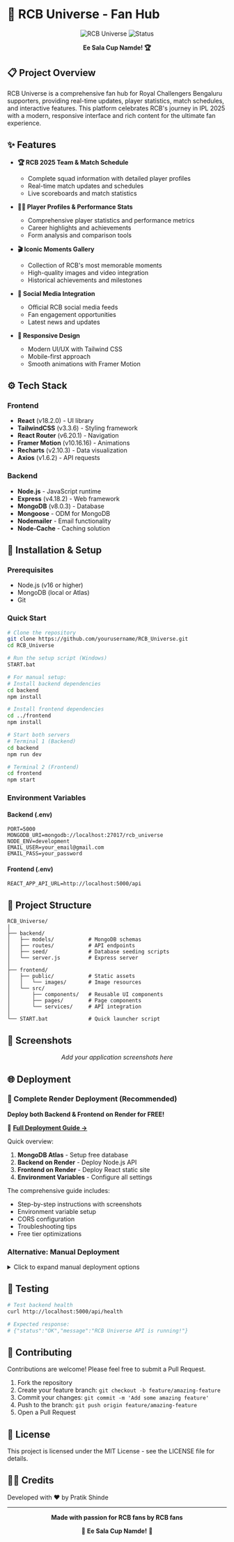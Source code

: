 # 🏏 RCB Universe - Fan Hub

<div align="center">
  
![RCB Universe](https://img.shields.io/badge/RCB-Universe-DA1212?style=for-the-badge)
![Status](https://img.shields.io/badge/Status-Complete-success?style=for-the-badge)

**Ee Sala Cup Namde! 🏆**

</div>

## 📋 Project Overview

RCB Universe is a comprehensive fan hub for Royal Challengers Bengaluru supporters, providing real-time updates, player statistics, match schedules, and interactive features. This platform celebrates RCB's journey in IPL 2025 with a modern, responsive interface and rich content for the ultimate fan experience.

## ✨ Features

- **🏆 RCB 2025 Team & Match Schedule**
  - Complete squad information with detailed player profiles
  - Real-time match updates and schedules
  - Live scoreboards and match statistics

- **👨‍💼 Player Profiles & Performance Stats**
  - Comprehensive player statistics and performance metrics
  - Career highlights and achievements
  - Form analysis and comparison tools

- **🎬 Iconic Moments Gallery**
  - Collection of RCB's most memorable moments
  - High-quality images and video integration
  - Historical achievements and milestones

- **📱 Social Media Integration**
  - Official RCB social media feeds
  - Fan engagement opportunities
  - Latest news and updates

- **🎨 Responsive Design**
  - Modern UI/UX with Tailwind CSS
  - Mobile-first approach
  - Smooth animations with Framer Motion

## ⚙️ Tech Stack

### Frontend
- **React** (v18.2.0) - UI library
- **TailwindCSS** (v3.3.6) - Styling framework
- **React Router** (v6.20.1) - Navigation
- **Framer Motion** (v10.16.16) - Animations
- **Recharts** (v2.10.3) - Data visualization
- **Axios** (v1.6.2) - API requests

### Backend
- **Node.js** - JavaScript runtime
- **Express** (v4.18.2) - Web framework
- **MongoDB** (v8.0.3) - Database
- **Mongoose** - ODM for MongoDB
- **Nodemailer** - Email functionality
- **Node-Cache** - Caching solution

## 🚀 Installation & Setup

### Prerequisites
- Node.js (v16 or higher)
- MongoDB (local or Atlas)
- Git

### Quick Start
```bash
# Clone the repository
git clone https://github.com/yourusername/RCB_Universe.git
cd RCB_Universe

# Run the setup script (Windows)
START.bat

# For manual setup:
# Install backend dependencies
cd backend
npm install

# Install frontend dependencies
cd ../frontend
npm install

# Start both servers
# Terminal 1 (Backend)
cd backend
npm run dev

# Terminal 2 (Frontend)
cd frontend
npm start
```

### Environment Variables

#### Backend (.env)
```
PORT=5000
MONGODB_URI=mongodb://localhost:27017/rcb_universe
NODE_ENV=development
EMAIL_USER=your_email@gmail.com
EMAIL_PASS=your_password
```

#### Frontend (.env)
```
REACT_APP_API_URL=http://localhost:5000/api
```

## 📁 Project Structure

```
RCB_Universe/
│
├── backend/
│   ├── models/           # MongoDB schemas
│   ├── routes/           # API endpoints
│   ├── seed/             # Database seeding scripts
│   └── server.js         # Express server
│
├── frontend/
│   ├── public/           # Static assets
│   │   └── images/       # Image resources
│   └── src/
│       ├── components/   # Reusable UI components
│       ├── pages/        # Page components
│       └── services/     # API integration
│
└── START.bat             # Quick launcher script
```

## 📸 Screenshots

<div align="center">
  <p><i>Add your application screenshots here</i></p>
</div>

## 🌐 Deployment

### 🚀 Complete Render Deployment (Recommended)

**Deploy both Backend & Frontend on Render for FREE!**

📖 **[Full Deployment Guide →](./RENDER_DEPLOYMENT_GUIDE.md)**

Quick overview:
1. **MongoDB Atlas** - Setup free database
2. **Backend on Render** - Deploy Node.js API
3. **Frontend on Render** - Deploy React static site
4. **Environment Variables** - Configure all settings

The comprehensive guide includes:
- Step-by-step instructions with screenshots
- Environment variable setup
- CORS configuration
- Troubleshooting tips
- Free tier optimizations

### Alternative: Manual Deployment

<details>
<summary>Click to expand manual deployment options</summary>

#### Vercel (Frontend Only)
1. Create account at [vercel.com](https://vercel.com)
2. Connect GitHub repository
3. Set `REACT_APP_API_URL` environment variable
4. Deploy

#### Railway/Heroku (Backend)
1. Create account and new project
2. Connect repository
3. Set environment variables
4. Deploy
</details>

## 🧪 Testing

```bash
# Test backend health
curl http://localhost:5000/api/health

# Expected response:
# {"status":"OK","message":"RCB Universe API is running!"}
```

## 🤝 Contributing

Contributions are welcome! Please feel free to submit a Pull Request.

1. Fork the repository
2. Create your feature branch: `git checkout -b feature/amazing-feature`
3. Commit your changes: `git commit -m 'Add some amazing feature'`
4. Push to the branch: `git push origin feature/amazing-feature`
5. Open a Pull Request

## 📄 License

This project is licensed under the MIT License - see the LICENSE file for details.

## 👨‍💻 Credits

Developed with ❤️ by Pratik Shinde

---

<div align="center">

**Made with passion for RCB fans by RCB fans**

🏏 **Ee Sala Cup Namde!** 🏏

</div>
